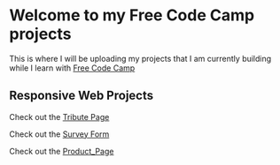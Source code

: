 # Welcome to my Free Code Camp projects
This is where I will be uploading my projects that I am currently building while I
learn with [Free Code Camp](http://www.freecodecamp.org)

## Responsive Web Projects

Check out the [Tribute Page](http://spencerpilling.com/FCC_Projects/Tribute_Page/)

Check out the [Survey Form](http://spencerpilling.com/FCC_Projects/Survey_Form/)

Check out the [Product_Page](http://spencerpilling.com/FCC_Projects/Product_Page/)
